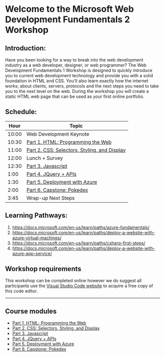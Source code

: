# Welcome to the Microsoft Web Development Fundamentals 2 Workshop
## Introduction:
Have you been looking for a way to break into the web development industry as a web developer, designer, or web programmer? The Web Development Fundamentals 1 Workshop is designed to quickly introduce you to current web development technology and provide you with a solid foundation in HTML and CSS. You'll also learn exactly how the internet works; about clients, servers, protocols and the next steps you need to take you to the next level on the web. During the workshop you will create a static HTML web page that can be used as your first online portfolio.

## Schedule:

|Hour|Topic
|---|---|
|10:00	|Web Development Keynote
|10:30	|[Part 1. HTML: Programming the Web](https://github.com/daniel-dc-cd/web-fundamentals-2/tree/master/Part%201.%20HTML)
|11:00  |[Part 2. CSS: Selectors, Styling, and Display](https://github.com/daniel-dc-cd/web-fundamentals-2/tree/master/Part%202.%20CSS%20%26%20CSS3)
|12:00	|Lunch + Survey
|12:30	|[Part 3. Javascript](https://github.com/daniel-dc-cd/web-fundamentals-2/tree/master/Part%203.%20Javascript)
|1:00	|[Part 4. JQuery + APIs](https://github.com/daniel-dc-cd/web-fundamentals-2/tree/master/Part%204.%20JQuery%20%2B%20APIs)
|1:30   |[Part 5. Deployment with Azure](https://github.com/daniel-dc-cd/web-fundamentals-2/tree/master/Part%205.%20%20Web%20Publishing)
|2:00	|[Part 6. Capstone: Pokedex](https://github.com/daniel-dc-cd/web-fundamentals-2/tree/master/Part%206.%20Capstone)
|3:45	|Wrap-up Next Steps

## Learning Pathways:		
1. https://docs.microsoft.com/en-us/learn/paths/azure-fundamentals/		
2. https://docs.microsoft.com/en-us/learn/paths/deploy-a-website-with-azure-virtual-machines/		
3. https://docs.microsoft.com/en-us/learn/paths/csharp-first-steps/		
4. https://docs.microsoft.com/en-us/learn/paths/deploy-a-website-with-azure-app-service/		

## Workshop requirements

This workshop can be completed online however we do suggest all participants use the [Visual Studio Code website](https://code.visualstudio.com/) to acquire a free copy of this code editor.


---
## Course modules
* [Part 1. HTML: Programming the Web](https://github.com/daniel-dc-cd/web-fundamentals-2/tree/master/Part%201.%20HTML)
* [Part 2. CSS: Selectors, Styling, and Display](https://github.com/daniel-dc-cd/web-fundamentals-2/tree/master/Part%202.%20CSS%20%26%20CSS3)
* [Part 3. Javascript](https://github.com/daniel-dc-cd/web-fundamentals-2/tree/master/Part%203.%20Javascript)
* [Part 4. JQuery + APIs](https://github.com/daniel-dc-cd/web-fundamentals-2/tree/master/Part%204.%20JQuery%20%2B%20APIs)
* [Part 5. Deployment with Azure](https://github.com/daniel-dc-cd/web-fundamentals-2/tree/master/Part%205.%20%20Web%20Publishing)
* [Part 6. Capstone: Pokedex](https://github.com/daniel-dc-cd/web-fundamentals-2/tree/master/Part%206.%20Capstone)
